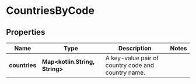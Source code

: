 
# CountriesByCode

## Properties
Name | Type | Description | Notes
------------ | ------------- | ------------- | -------------
**countries** | **Map&lt;kotlin.String, String&gt;** | A key-value pair of country code and country name. | 



